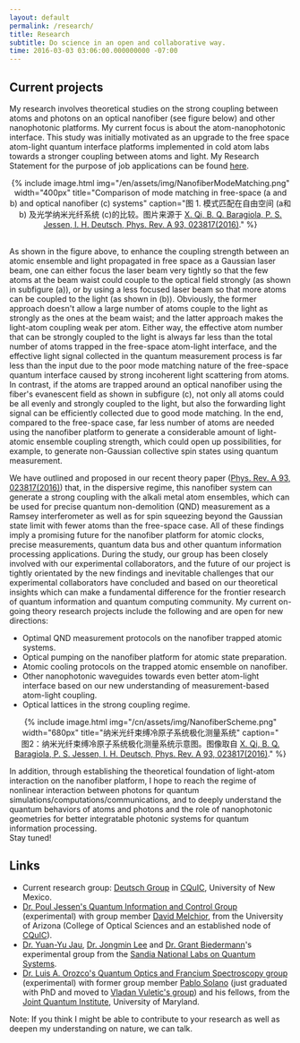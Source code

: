 ```yaml
---
layout: default
permalink: /research/
title: Research
subtitle: Do science in an open and collaborative way.
time: 2016-03-03 03:06:00.000000000 -07:00
---
```


## Current projects

My research involves theoretical studies on the strong coupling between atoms and photons on an optical nanofiber (see figure below) and other nanophotonic platforms.
My current focus is about the atom-nanophotonic interface.
This study was initially motivated as an upgrade to the free space atom-light quantum interface platforms implemented in cold atom labs towards a stronger coupling between atoms and light.
My Research Statement for the purpose of job applications can be found [here](/en/assets/files/research-statement.html). 

<center>
{% include image.html img="/en/assets/img/NanofiberModeMatching.png" width="400px" title="Comparison of mode matching in free-space (a and b) and optical nanofiber (c) systems" caption="图 1. 模式匹配在自由空间 (a和b) 及光学纳米光纤系统 (c)的比较。图片来源于 <a href='http://journals.aps.org/pra/abstract/10.1103/PhysRevA.93.023817' target='_blank'>X. Qi, B. Q. Baragiola, P. S. Jessen, I. H. Deutsch, Phys. Rev. A 93, 023817(2016)</a>." %}
<br><br></center>

As shown in the figure above, to enhance the coupling strength between an atomic ensemble and light propagated in free space as a Gaussian laser beam, one can either focus the laser beam very tightly so that the few atoms at the beam waist could couple to the optical field strongly (as shown in subfigure (a)), or by using a less focused laser beam so that more atoms can be coupled to the light (as shown in (b)).
Obviously, the former approach doesn't allow a large number of atoms couple to the light as strongly as the ones at the beam waist; and the latter approach makes the light-atom coupling weak per atom.
Either way, the effective atom number that can be strongly coupled to the light is always far less than the total number of atoms trapped in the free-space atom-light interface, and the effective light signal collected in the quantum measurement process is far less than the input due to the poor mode matching nature of the free-space quantum interface caused by strong incoherent light scattering from atoms.
In contrast, if the atoms are trapped around an optical nanofiber using the fiber's evanescent field as shown in subfigure (c), not only all atoms could be all evenly and strongly coupled to the light, but also the forwarding light signal can be efficiently collected due to good mode matching.
In the end, compared to the free-space case, far less number of atoms are needed using the nanofiber platform to generate a considerable amount of light-atomic ensemble coupling strength, which could open up possibilities, for example, to generate non-Gaussian collective spin states using quantum measurement.

We have outlined and proposed in our recent theory paper ([Phys. Rev. A 93, 023817(2016)](http://journals.aps.org/pra/abstract/10.1103/PhysRevA.93.023817)) that, in the dispersive regime, this nanofiber system can generate a strong coupling with the alkali metal atom ensembles, which can be used for precise quantum non-demolition (QND) measurement as a Ramsey interferometer as well as for spin squeezing beyond the Gaussian state limit with fewer atoms than the free-space case.
All of these findings imply a promising future for the nanofiber platform for atomic clocks, precise measurements, quantum data bus and other quantum information processing applications.
During the study, our group has been closely involved with our experimental collaborators, and the future of our project is tightly orientated by the new findings and inevitable challenges that our experimental collaborators have concluded and based on our theoretical insights which can make a fundamental difference for the frontier research of quantum information and quantum computing community.
My current on-going theory research projects include the following and are open for new directions:

 - Optimal QND measurement protocols on the nanofiber trapped atomic systems.
 - Optical pumping on the nanofiber platform for atomic state preparation.
 - Atomic cooling protocols on the trapped atomic ensemble on nanofiber.
 - Other nanophotonic waveguides towards even better atom-light interface based on our new understanding of measurement-based atom-light coupling.
 - Optical lattices in the strong coupling regime.


<center>
{% include image.html img="/cn/assets/img/NanofiberScheme.png" width="680px" title="纳米光纤束缚冷原子系统极化测量系统" caption="<br />图2：纳米光纤束缚冷原子系统极化测量系统示意图。图像取自 <a href='//journals.aps.org/pra/abstract/10.1103/PhysRevA.93.023817' target='_blank'>X. Qi, B. Q. Baragiola, P. S. Jessen, I. H. Deutsch, Phys. Rev. A 93, 023817(2016)</a>." %}
<br></center>

In addition, through establishing the theoretical foundation of light-atom interaction on the nanofiber platform, I hope to reach the regime of nonlinear interaction between photons for quantum simulations/computations/communications,
and to deeply understand the quantum behaviors of atoms and photons and the role of nanophotonic geometries for better integratable photonic systems for quantum information processing.  
Stay tuned!

## Links

- Current research group: [Deutsch Group](http://cquic.unm.edu/deutsch-group/) in [CQuIC](http://cquic.org/), University of New Mexico.
- [Dr. Poul Jessen's Quantum Information and Control Group](http://w3.arizona.edu/~lascool/) (experimental) with group member [David Melchior](http://www.optics.arizona.edu/academics/students/profile/david-melchior), from the University of Arizona (College of Optical Sciences and an established node of [CQuIC](http://cquic.org)).
- [Dr. Yuan-Yu Jau](http://physics.unm.edu/pandaweb/people/person.php?personID=1276), [Dr. Jongmin Lee](https://www.linkedin.com/in/jongmin-lee-b156b28) and [Dr. Grant Biedermann](http://physics.unm.edu/pandaweb/people/person.php?personID=971)'s experimental group from the [Sandia National Labs on Quantum Systems](http://www.sandia.gov/mstc/quantum/index.html).
- [Dr. Luis A. Orozco's Quantum Optics and Francium Spectroscopy group](http://www.physics.umd.edu/rgroups/amo/orozco/) (experimental) with former group member [Pablo Solano](http://jqi.umd.edu/people/pablo-solano) (just graduated with PhD and moved to [Vladan Vuletic's group](http://www.rle.mit.edu/eap/)) and his fellows, from the [Joint Quantum Institute](http://jqi.umd.edu/), University of Maryland.

Note: If you think I might be able to contribute to your research as well as deepen my understanding on nature, we can talk.
